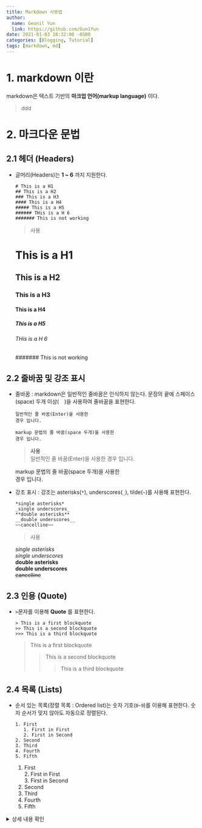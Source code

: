 ```yaml
---
title: Markdown 사용법
author:
  name: Geonil Yun
  link: https://github.com/Gun1Yun
date: 2021-01-03 18:32:00 -0500
categories: [Blogging, Tutorial]
tags: [markdown, md]
---
```


# 1. markdown 이란
markdown은 텍스트 기반의 **마크업 언어(markup language)** 이다. 
>ddd

# 2. 마크다운 문법
## 2.1 헤더 (Headers)
- 글머리(Headers)는 **1 ~ 6** 까지 지원한다.  
      
  ```
  # This is a H1
  ## This is a H2
  ### This is a H3
  #### This is a H4
  ##### This is a H5
  ###### THis is a H 6
  ####### This is not working
  ```
  > 사용
  # This is a H1
  ## This is a H2
  ### This is a H3
  #### This is a H4
  ##### This is a H5
  ###### THis is a H 6
  ####### This is not working

## 2.2 줄바꿈 및 강조 표시
 - 줄바꿈 : markdown은 일반적인 줄바꿈은 인식하지 않는다. 문장의 끝에 스페이스(space) 두개 이상(`  `)을 사용하여 줄바꿈을 표현한다.
    
    ```
    일반적인 줄 바꿈(Enter)을 사용한
    경우 입니다.  

    markup 문법의 줄 바꿈(space 두개)을 사용한  
    경우 입니다.
    ```
    > **사용**  
    일반적인 줄 바꿈(Enter)을 사용한
    경우 입니다.  

    markup 문법의 줄 바꿈(space 두개)을 사용한  
    경우 입니다.

- 강조 표시 : 강조는 asterisks(`*`), underscores(`_`), tilde(`~`)를 사용해 표현한다.
  ```
  *single asterisks*  
  _single underscores_  
  **double asterisks**  
  __double underscores__  
  ~~cancelline~~
  ```
  > 사용

  *single asterisks*  
  _single underscores_  
  **double asterisks**  
  __double underscores__  
  ~~cancelline~~

## 2.3 인용 (Quote)
- `>`문자를 이용해 **Quote** 를 표현한다.  
  ```
  > This is a first blockquote
  >> This is a second blockquote
  >>> This is a third blockquote
  ```
  > This is a first blockquote
  >> This is a second blockquote
  >>> This is a third blockquote

## 2.4 목록 (Lists)
- 순서 있는 목록(정렬 목록 : Ordered list)는 숫자 기호(`0~9`)를 이용해 표현한다. 숫자 순서가 맞지 않아도 자동으로 정렬된다.  
  
  ```
  1. First  
     1. First in First  
     2. First in Second  
  2. Second  
  3. Third  
  4. Fourth  
  5. Fifth  
  ```
  1. First  
     2. First in First  
     3. First in Second  
  1. Second  
  2. Third  
  3. Fourth  
  4. Fifth  


<details>
<summary>상세 내용 확인</summary>
<div markdown="1">
ggg


</div>
</details>